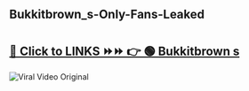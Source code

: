 
 ## Bukkitbrown_s-Only-Fans-Leaked

# <h2><a href="https://clipsfans.com/Bukkitbrown_s&ref=git">🔗 Click to LINKS ⏩⏩ 👉 🟢 Bukkitbrown s </a></h2>

<a href="https://clipsfans.com/Bukkitbrown_s&ref=git" rel="nofollow" data-target="animated-image.originalLink"><img src="https://i.ibb.co.com/xMMVF88/686577567.gif" alt="Viral Video Original" style="max-width: 100%; display: inline-block;" data-target="animated-image.originalImage"></a>
